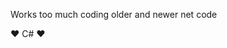 <!---
anttieskola/anttieskola is a ✨ special ✨ repository because its `README.md` (this file) appears on your GitHub profile.
You can click the Preview link to take a look at your changes.
--->
Works too much coding older and newer net code

:hearts: C# :hearts:
